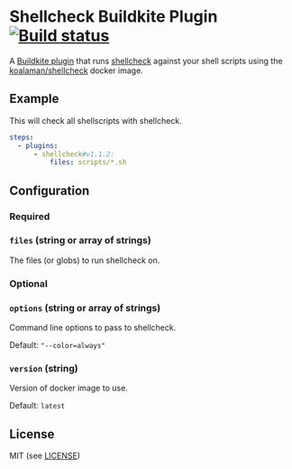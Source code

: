 # Shellcheck Buildkite Plugin [![Build status](https://badge.buildkite.com/c5e8fc8efd91713b2f64222a79fb65d5ac3aa5c6717956b29b.svg?branch=master)](https://buildkite.com/buildkite/plugins-shellcheck)

A [Buildkite plugin](https://buildkite.com/docs/agent/v3/plugins) that runs [shellcheck](https://github.com/koalaman/shellcheck) against your shell scripts using the [koalaman/shellcheck](https://hub.docker.com/r/koalaman/shellcheck/) docker image.

## Example

This will check all shellscripts with shellcheck.

```yml
steps:
  - plugins:
      - shellcheck#v1.1.2:
          files: scripts/*.sh
```

## Configuration

### Required

### `files` (string or array of strings)

The files (or globs) to run shellcheck on.

### Optional

### `options` (string or array of strings)

Command line options to pass to shellcheck.

Default: `"--color=always"`

### `version` (string)

Version of docker image to use.

Default: `latest`

## License

MIT (see [LICENSE](LICENSE))
